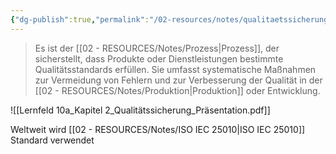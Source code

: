 ```yaml
---
{"dg-publish":true,"permalink":"/02-resources/notes/qualitaetssicherung/","tags":["GFN/LF10","ISO"]}
---
```


>Es ist der [[02 - RESOURCES/Notes/Prozess\|Prozess]], der sicherstellt, dass Produkte oder Dienstleistungen bestimmte Qualitätsstandards erfüllen. Sie umfasst systematische Maßnahmen zur Vermeidung von Fehlern und zur Verbesserung der Qualität in der [[02 - RESOURCES/Notes/Produktion\|Produktion]] oder Entwicklung.

![[Lernfeld 10a_Kapitel 2_Qualitätssicherung_Präsentation.pdf]]

Weltweit wird  [[02 - RESOURCES/Notes/ISO IEC 25010\|ISO IEC 25010]] Standard verwendet 